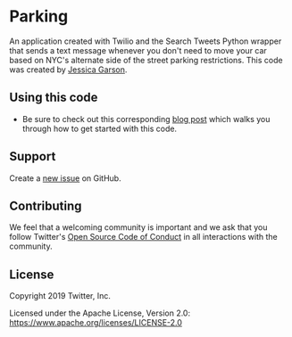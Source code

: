 # Parking
An application created with Twilio and the Search Tweets Python wrapper that sends a text message whenever you don't need to move your car based on NYC's alternate side of the street parking restrictions. This code was created by [Jessica Garson](https://twitter.com/jessicagarson). 

## Using this code
* Be sure to check out this corresponding [blog post](https://dev.to/twitterdev/how-i-solved-my-nyc-parking-problem-with-python-the-search-tweets-api-and-twilio-1chp) which walks you through how to get started with this code.

## Support
Create a [new issue](https://github.com/twitterdev/getting-started-with-r/issues) on GitHub.

## Contributing
We feel that a welcoming community is important and we ask that you follow Twitter's
[Open Source Code of Conduct](https://github.com/twitter/code-of-conduct/blob/master/code-of-conduct.md)
in all interactions with the community.

## License
Copyright 2019 Twitter, Inc.

Licensed under the Apache License, Version 2.0: https://www.apache.org/licenses/LICENSE-2.0
